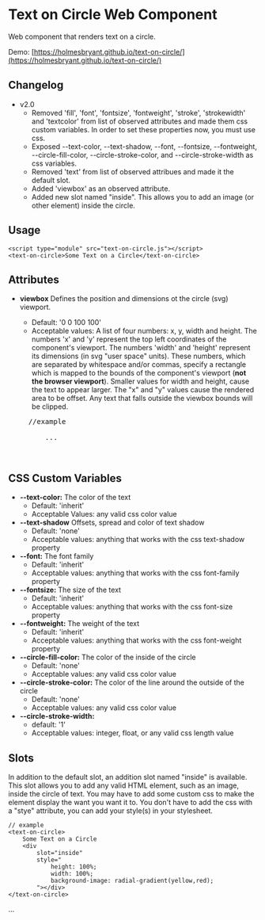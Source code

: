 # Text on Circle Web Component

Web component that renders text on a circle.

Demo: [https://holmesbryant.github.io/text-on-circle/](https://holmesbryant.github.io/text-on-circle/)

## Changelog

- v2.0
    - Removed 'fill', 'font', 'fontsize', 'fontweight', 'stroke', 'strokewidth' and 'textcolor' from list of observed attributes and made them css custom variables. In order to set these properties now, you must use css.
    - Exposed --text-color, --text-shadow, --font, --fontsize, --fontweight, --circle-fill-color, --circle-stroke-color, and --circle-stroke-width as css variables.
    - Removed 'text' from list of observed attribues and made it the default slot.
    - Added 'viewbox' as an observed attribute.
    - Added new slot named "inside". This allows you to add an image (or other element) inside the circle.

## Usage

    <script type="module" src="text-on-circle.js"></script>
    <text-on-circle>Some Text on a Circle</text-on-circle>

## Attributes

- **viewbox** Defines the position and dimensions ot the circle (svg) viewport.
    - Default: '0 0 100 100'
    - Acceptable values: A list of four numbers: x, y, width and height. The numbers 'x' and 'y' represent the top left coordinates of the component's viewport. The numbers 'width' and 'height' represent its dimensions (in svg "user space" units). These numbers, which are separated by whitespace and/or commas, specify a rectangle which is mapped to the bounds of the component's viewport (**not the browser viewport**). Smaller values for width and height, cause the text to appear larger. The "x" and "y" values cause the rendered area to be offset. Any text that falls outside the viewbox bounds will be clipped.
  
    <pre>
    //example
    <text-on-circle viewbox="5 -60 45 45">
	    ...
    </text-on-circle>

## CSS Custom Variables

- **--text-color:** The color of the text
    - Default: 'inherit'
    - Acceptable Values: any valid css color value
- **--text-shadow** Offsets, spread and color of text shadow
    - Default: 'none'
    - Acceptable values: anything that works with the css text-shadow property
- **--font:** The font family
    - Default: 'inherit'
    - Acceptable values: anything that works with the css font-family property
- **--fontsize:** The size of the text
    - Default: 'inherit'
    - Acceptable values: anything that works with the css font-size property
- **--fontweight:** The weight of the text
    - Default: 'inherit'
    - Acceptable values: anything that works with the css font-weight property
- **--circle-fill-color:** The color of the inside of the circle
    - Default: 'none'
    - Acceptable values: any valid css color value
- **--circle-stroke-color:** The color of the line around the outside of the circle
    - Default: 'none'
    - Acceptable values: any valid css color value
- **--circle-stroke-width:**
    - default: '1'
    - Acceptable values: integer, float, or any valid css length value

## Slots

In addition to the default slot, an addition slot named "inside" is available. This slot allows you to add any valid HTML element, such as an image, inside the circle of text. You may have to add some custom css to make the element display the want you want it to. You don't have to add the css with a "stye" attribute, you can add your style(s) in your stylesheet.

    // example
    <text-on-circle>
        Some Text on a Circle
        <div
            slot="inside"
            style="
                height: 100%;
                width: 100%;
                background-image: radial-gradient(yellow,red);
            "></div>
    </text-on-circle>
...
